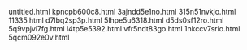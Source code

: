 untitled.html
kpncpb600c8.html
3ajndd5e1no.html
315n51nvkjo.html
11335.html
d7lbq2sp3p.html
5lhpe5u6318.html
d5ds0sf12ro.html
5q9vpjvi7fg.html
l4tp5e5392.html
vfr5ndt83go.html
1nkccv7srio.html
5qcm092e0v.html
